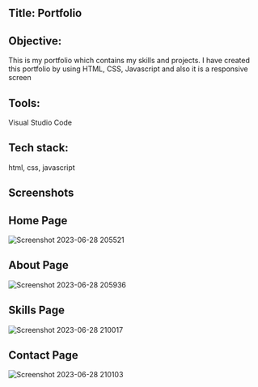 ## Title: Portfolio

## Objective:
This is my portfolio which contains my skills and projects. I have created this portfolio by using HTML, CSS, Javascript
and also it is a responsive screen 

## Tools:
Visual Studio Code

## Tech stack:
html, css, javascript

Screenshots
-----------

**Home Page**
-----------
![Screenshot 2023-06-28 205521](https://github.com/Likhithasri2003/Portfolio/assets/96341957/6a3bac1b-c988-4c7e-b925-09aa6f7d30c8)

**About Page**
-----------
![Screenshot 2023-06-28 205936](https://github.com/Likhithasri2003/Portfolio/assets/96341957/a34b9191-b388-43e7-af2a-227510fcb2a0)

**Skills Page**
-----------
![Screenshot 2023-06-28 210017](https://github.com/Likhithasri2003/Portfolio/assets/96341957/7c080675-0618-4ef7-9ce7-b8ba2951887c)

**Contact Page**
-----------
![Screenshot 2023-06-28 210103](https://github.com/Likhithasri2003/Portfolio/assets/96341957/69bc0888-18e2-4146-97cc-eda2142350ba)
